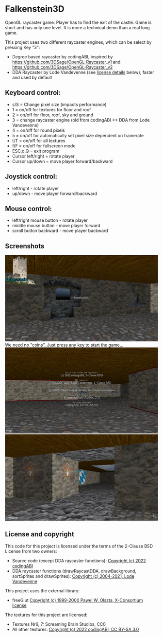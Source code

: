 # Falkenstein3D

OpenGL raycaster game. Player has to find the exit of the castle. Game is short and has only one level. It is more a technical demo than a real long game.

This project uses two different raycaster engines, which can be select by pressing Key "3":
- Degree based raycaster by codingABI, inspired by https://github.com/3DSage/OpenGL-Raycaster_v1 and https://github.com/3DSage/OpenGL-Raycaster_v2
- DDA Raycaster by Lode Vandevenne (see [license details](#license-and-copyright) below), faster and used by default

## Keyboard control:
- s/S = Change pixel size (impacts performance)
- 1 = on/off for textures for floor and roof
- 2 = on/off for floor, roof, sky and ground
- 3 = change raycaster engine (old from codingABI <-> DDA from Lode Vandevenne) 
- 4 = on/off for round pixels
- 5 = on/off for automatically set pixel size dependent on framerate
- t/T = on/off for all textures
- f/F = on/off for fullscreen mode
- ESC,q,Q = exit program
- Cursor left/right = rotate player
- Cursor up/down = move player forward/backward

## Joystick control:
- left/right - rotate player
- up/down - move player forward/backward
 
## Mouse control:
- left/right mouse button - rotate player
- middle mouse button - move player forward
- scroll button backward - move player backward

## Screenshots
![Start screen](assets/images/Screenshot01.jpg)
We need no "coins". Just press any key to start the game...
![License screen](assets/images/Screenshot02.jpg)
![Open wall](assets/images/Screenshot03.jpg)

## License and copyright

This code for this project is licensed under the terms of the 2-Clause BSD License from two owners:

- Source code (except DDA raycaster functions): [Copyright (c) 2022 codingABI](LICENSE.md)
- DDA raycaster functions (drawRaycastDDA, drawBackground, sortSprites and drawSprites): [Copyright (c) 2004-2021, Lode Vandevenne](LICENSE.DDA)

This project uses the external library:
- freeGlut [Copyright (c) 1999-2000 Pawel W. Olszta, X-Consortium license](LICENSE.freeGlut)

The textures for this project are licensed:
- Textures Nr6, 7: Screaming Brain Studios, CC0 
- All other textures: [Copyright (c) 2022 codingABI, CC BY-SA 3.0](LICENSE.CC-BY-SA-3.0)
